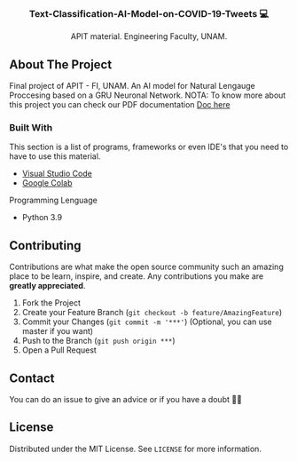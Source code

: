 <p align="center">
  <h3 align="center">Text-Classification-AI-Model-on-COVID-19-Tweets 💻</h3>

  <p align="center">
    APIT material. Engineering Faculty, UNAM.
  <p/>
</p>

<!-- ABOUT THE PROJECT -->
## About The Project

Final project of APIT - FI, UNAM. 
An AI model for Natural Lengauge Proccesing based on a GRU Neuronal Network.
NOTA: To know more about this project you can check our PDF documentation [Doc here](https://github.com/aMurryFly/Text-Classification-AI-Model-on-COVID-19-Tweets/blob/main/final_project.pdf)


### Built With

This section is a list of programs, frameworks or even IDE's that you need to have to use this material.
-  [Visual Studio Code](https://code.visualstudio.com/)
-  [Google Colab](https://colab.research.google.com/notebooks/intro.ipynb#recent=true)

Programming Lenguage 
- Python 3.9


## Contributing
Contributions are what make the open source community such an amazing place to be learn, inspire, and create. Any contributions you make are **greatly appreciated**.

1. Fork the Project
2. Create your Feature Branch (`git checkout -b feature/AmazingFeature`)
3. Commit your Changes (`git commit -m '***'`) (Optional, you can use master if you want)
4. Push to the Branch (`git push origin ***`)  
5. Open a Pull Request

## Contact
You can do an issue to give an advice or if you have a doubt ✌🏻

## License 
Distributed under the MIT License. See `LICENSE` for more information.
